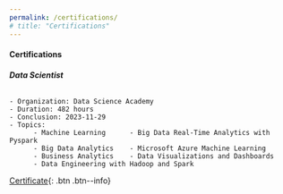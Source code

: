 ```yaml
---
permalink: /certifications/
# title: "Certifications"
---
```


#### __Certifications__
###### __Data Scientist__ 

```
- Organization: Data Science Academy  
- Duration: 482 hours     
- Conclusion: 2023-11-29
- Topics:
      - Machine Learning      - Big Data Real-Time Analytics with Pyspark
      - Big Data Analytics    - Microsoft Azure Machine Learning
      - Business Analytics    - Data Visualizations and Dashboards
      - Data Engineering with Hadoop and Spark
```
[Certificate](https://stra-uss.github.io/assets/certificates/dsa-certificado-formacao-cientista-de-dados-20231129.pdf){: .btn .btn--info}
